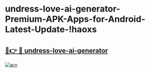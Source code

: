 # undress-love-ai-generator-Premium-APK-Apps-for-Android-Latest-Update-!haoxs

# <h2><a href="https://5xmgj4.esa.edu.pl?title=undress-love-ai-generator&ref=haoxs">🔗👉 🔴 undress-love-ai-generator</a></h2>

[![acn](https://github.com/user-attachments/assets/0f9c940e-d8b0-45ae-aac7-cd30a18b3e1c)](https://5xmgj4.esa.edu.pl?title=undress-love-ai-generator&ref=haoxs)


